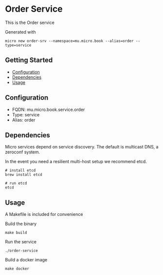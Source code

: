 # Order Service

This is the Order service

Generated with

```
micro new order-srv --namespace=mu.micro.book --alias=order --type=service
```

## Getting Started

- [Configuration](#configuration)
- [Dependencies](#dependencies)
- [Usage](#usage)

## Configuration

- FQDN: mu.micro.book.service.order
- Type: service
- Alias: order

## Dependencies

Micro services depend on service discovery. The default is multicast DNS, a zeroconf system.

In the event you need a resilient multi-host setup we recommend etcd.

```
# install etcd
brew install etcd

# run etcd
etcd
```

## Usage

A Makefile is included for convenience

Build the binary

```
make build
```

Run the service
```
./order-service
```

Build a docker image
```
make docker
```
